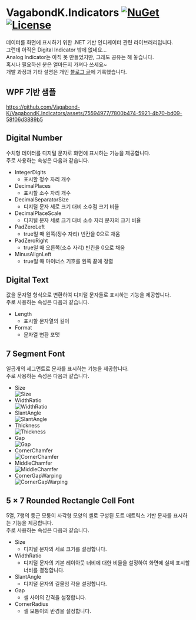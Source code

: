 # VagabondK.Indicators [![NuGet](https://img.shields.io/nuget/v/VagabondK.Indicators.svg)](https://www.nuget.org/packages/VagabondK.Indicators/) [![License](https://img.shields.io/badge/license-LGPL--2.1-blue.svg)](https://licenses.nuget.org/LGPL-2.1-only)
데이터를 화면에 표시하기 위한 .NET 기반 인디케이터 관련 라이브러리입니다.  
그런데 아직은 Digital Indicator 밖에 없네요...  
Analog Indicator는 아직 못 만들었지만, 그래도 공유는 해 놓습니다.  
혹시나 필요하신 분은 얼마든지 가져다 쓰세요~  
개발 과정과 기타 설명은 개인 [블로그 글](https://blog.naver.com/vagabond-k/223481454735)에 기록했습니다.

## WPF 기반 샘플
https://github.com/Vagabond-K/VagabondK.Indicators/assets/75594977/7800b474-5921-4b70-bd09-58f06d3889b5

## Digital Number
수치형 데이터를 디지털 문자로 화면에 표시하는 기능을 제공합니다.  
주로 사용하는 속성은 다음과 같습니다.
* IntegerDigits
    - 표시할 정수 자리 개수
* DecimalPlaces
    - 표시할 소수 자리 개수
* DecimalSeparatorSize
    - 디지털 문자 세로 크기 대비 소수점 크기 비율
* DecimalPlaceScale
    - 디지털 문자 세로 크기 대비 소수 자리 문자의 크기 비율
* PadZeroLeft
    - true일 때 왼쪽(정수 자리) 빈칸을 0으로 채움
* PadZeroRight
    - true일 때 오른쪽(소수 자리) 빈칸을 0으로 채움
* MinusAlignLeft
    - true일 때 마이너스 기호를 왼쪽 끝에 정렬

## Digital Text
값을 문자열 형식으로 변환하여 디지털 문자들로 표시하는 기능을 제공합니다.  
주로 사용하는 속성은 다음과 같습니다.
* Length
    - 표시할 문자열의 길이
* Format
    - 문자열 변환 포맷

## 7 Segment Font
일곱개의 세그먼트로 문자를 표시하는 기능을 제공합니다.  
주로 사용하는 속성은 다음과 같습니다.  
* Size  
![Size](https://github.com/Vagabond-K/VagabondK.Indicators/assets/75594977/cfa8ef76-d4c0-4442-8712-6d1291905015)
* WidthRatio  
![WidthRatio](https://github.com/Vagabond-K/VagabondK.Indicators/assets/75594977/5c02cba9-92ff-4368-8f07-ecc66884bdaa)  
* SlantAngle  
![SlantAngle](https://github.com/Vagabond-K/VagabondK.Indicators/assets/75594977/5efafac5-30a8-49b5-843e-42da2fe855d7)  
* Thickness  
![Thickness](https://github.com/Vagabond-K/VagabondK.Indicators/assets/75594977/cb143760-b060-4c9b-93af-447f3ce880f3)
* Gap  
![Gap](https://github.com/Vagabond-K/VagabondK.Indicators/assets/75594977/4e1b4d07-2b77-40ae-8d3d-c58023257d44)  
* CornerChamfer  
![CornerChamfer](https://github.com/Vagabond-K/VagabondK.Indicators/assets/75594977/535cbcbb-c4c2-41fc-bd35-b5d4cd371369)  
* MiddleChamfer  
![MiddleChamfer](https://github.com/Vagabond-K/VagabondK.Indicators/assets/75594977/92329b8b-9f79-4c2b-bacf-bc11989d9b3c)  
* CornerGapWarping  
![CornerGapWarping](https://github.com/Vagabond-K/VagabondK.Indicators/assets/75594977/fc64904a-56db-4562-a1d5-b1a01e659acb)  

## 5 × 7 Rounded Rectangle Cell Font
5열, 7행의 둥근 모퉁이 사각형 모양의 셀로 구성된 도트 매트릭스 기반 문자를 표시하는 기능을 제공합니다.  
주로 사용하는 속성은 다음과 같습니다.
* Size
    - 디지털 문자의 세로 크기를 설정합니다.
* WidthRatio
    - 디지털 문자의 기본 레이아웃 너비에 대한 비율을 설정하여 화면에 실제 표시할 너비를 결정합니다.
* SlantAngle
    - 디지털 문자의 길울임 각을 설정합니다.
* Gap
    - 셀 사이의 간격을 설정합니다.
* CornerRadius
    - 셀 모퉁이의 반경을 설정합니다.
